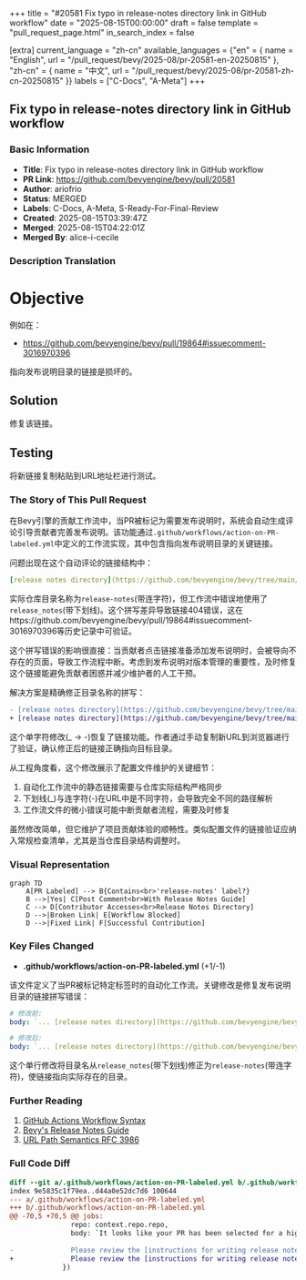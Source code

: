 +++
title = "#20581 Fix typo in release-notes directory link in GitHub workflow"
date = "2025-08-15T00:00:00"
draft = false
template = "pull_request_page.html"
in_search_index = false

[extra]
current_language = "zh-cn"
available_languages = {"en" = { name = "English", url = "/pull_request/bevy/2025-08/pr-20581-en-20250815" }, "zh-cn" = { name = "中文", url = "/pull_request/bevy/2025-08/pr-20581-zh-cn-20250815" }}
labels = ["C-Docs", "A-Meta"]
+++

## Fix typo in release-notes directory link in GitHub workflow

### Basic Information
- **Title**: Fix typo in release-notes directory link in GitHub workflow
- **PR Link**: https://github.com/bevyengine/bevy/pull/20581
- **Author**: ariofrio
- **Status**: MERGED
- **Labels**: C-Docs, A-Meta, S-Ready-For-Final-Review
- **Created**: 2025-08-15T03:39:47Z
- **Merged**: 2025-08-15T04:22:01Z
- **Merged By**: alice-i-cecile

### Description Translation
# Objective

例如在：
- https://github.com/bevyengine/bevy/pull/19864#issuecomment-3016970396

指向发布说明目录的链接是损坏的。

## Solution

修复该链接。

## Testing

将新链接复制粘贴到URL地址栏进行测试。

### The Story of This Pull Request

在Bevy引擎的贡献工作流中，当PR被标记为需要发布说明时，系统会自动生成评论引导贡献者完善发布说明。该功能通过`.github/workflows/action-on-PR-labeled.yml`中定义的工作流实现，其中包含指向发布说明目录的关键链接。

问题出现在这个自动评论的链接结构中：
```yaml
[release notes directory](https://github.com/bevyengine/bevy/tree/main/release-content/release_notes)
```
实际仓库目录名称为`release-notes`(带连字符)，但工作流中错误地使用了`release_notes`(带下划线)。这个拼写差异导致链接404错误，这在https://github.com/bevyengine/bevy/pull/19864#issuecomment-3016970396等历史记录中可验证。

这个拼写错误的影响很直接：当贡献者点击链接准备添加发布说明时，会被导向不存在的页面，导致工作流程中断。考虑到发布说明对版本管理的重要性，及时修复这个链接能避免贡献者困惑并减少维护者的人工干预。

解决方案是精确修正目录名称的拼写：
```diff
- [release notes directory](https://github.com/bevyengine/bevy/tree/main/release-content/release_notes)
+ [release notes directory](https://github.com/bevyengine/bevy/tree/main/release-content/release-notes)
```
这个单字符修改(_ → -)恢复了链接功能。作者通过手动复制新URL到浏览器进行了验证，确认修正后的链接正确指向目标目录。

从工程角度看，这个修改展示了配置文件维护的关键细节：
1. 自动化工作流中的静态链接需要与仓库实际结构严格同步
2. 下划线(_)与连字符(-)在URL中是不同字符，会导致完全不同的路径解析
3. 工作流文件的微小错误可能中断贡献者流程，需要及时修复

虽然修改简单，但它维护了项目贡献体验的顺畅性。类似配置文件的链接验证应纳入常规检查清单，尤其是当仓库目录结构调整时。

### Visual Representation
```mermaid
graph TD
    A[PR Labeled] --> B{Contains<br>'release-notes' label?}
    B -->|Yes| C[Post Comment<br>With Release Notes Guide]
    C --> D[Contributor Accesses<br>Release Notes Directory]
    D -->|Broken Link| E[Workflow Blocked]
    D -->|Fixed Link| F[Successful Contribution]
```

### Key Files Changed
- **.github/workflows/action-on-PR-labeled.yml** (+1/-1)

该文件定义了当PR被标记特定标签时的自动化工作流。关键修改是修复发布说明目录的链接拼写错误：
```yaml
# 修改前:
body: `... [release notes directory](https://github.com/bevyengine/bevy/tree/main/release-content/release_notes)...`

# 修改后:
body: `... [release notes directory](https://github.com/bevyengine/bevy/tree/main/release-content/release-notes)...`
```
这个单行修改将目录名从`release_notes`(带下划线)修正为`release-notes`(带连字符)，使链接指向实际存在的目录。

### Further Reading
1. [GitHub Actions Workflow Syntax](https://docs.github.com/en/actions/using-workflows/workflow-syntax-for-github-actions)
2. [Bevy's Release Notes Guide](https://github.com/bevyengine/bevy/tree/main/release-content/release_notes.md)
3. [URL Path Semantics RFC 3986](https://datatracker.ietf.org/doc/html/rfc3986#section-3.3)

### Full Code Diff
```diff
diff --git a/.github/workflows/action-on-PR-labeled.yml b/.github/workflows/action-on-PR-labeled.yml
index 9e5835c1f79ea..d44a0e52dc7d6 100644
--- a/.github/workflows/action-on-PR-labeled.yml
+++ b/.github/workflows/action-on-PR-labeled.yml
@@ -70,5 +70,5 @@ jobs:
               repo: context.repo.repo,
               body: `It looks like your PR has been selected for a highlight in the next release blog post, but **you didn't provide a release note**.
 
-              Please review the [instructions for writing release notes](https://github.com/bevyengine/bevy/tree/main/release-content/release_notes.md), then expand or revise the content in the [release notes directory](https://github.com/bevyengine/bevy/tree/main/release-content/release_notes) to showcase your changes.`
+              Please review the [instructions for writing release notes](https://github.com/bevyengine/bevy/tree/main/release-content/release_notes.md), then expand or revise the content in the [release notes directory](https://github.com/bevyengine/bevy/tree/main/release-content/release-notes) to showcase your changes.`
             })
```